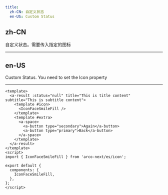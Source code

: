 ```yaml
title:
  zh-CN: 自定义状态
  en-US: Custom Status
```

## zh-CN

自定义状态。需要传入指定的图标

---

## en-US

Custom Status. You need to set the Icon property

---

```vue
<template>
  <a-result :status="null" title="This is title content" subtitle="This is subtitle content">
    <template #icon>
      <IconFaceSmileFill />
    </template>
    <template #extra>
      <a-space>
        <a-button type="secondary">Again</a-button>
        <a-button type="primary">Back</a-button>
      </a-space>
    </template>
  </a-result>
</template>
<script>
import { IconFaceSmileFill } from 'arco-next/es/icon';

export default {
  components: {
    IconFaceSmileFill,
  },
};
</script>
```
